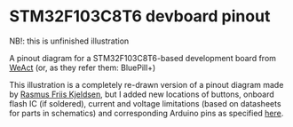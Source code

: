 # STM32F103C8T6 devboard pinout

NB!: this is unfinished illustration

A pinout diagram for a STM32F103C8T6-based development board from [WeAct](https://github.com/WeActTC/BluePill-Plus) (or, as they refer them: BluePill+)

This illustration is a completely re-drawn version of a pinout diagram made by [Rasmus Friis Kjeldsen](http://reblag.dk/stm32/), but I added new locations of buttons, onboard flash IC (if soldered), current and voltage limitations (based on datasheets for parts in schematics) and corresponding Arduino pins as specified [here](https://www.hackster.io/VE1DX/use-an-stm32f103c8t6-blue-pill-with-the-arduino-ide-11bd1c).

